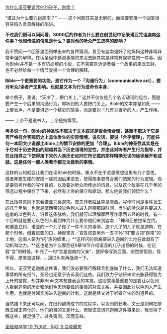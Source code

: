 [为什么诺亚要诅咒他的孙子，迦南？](https://www.zhihu.com/question/31334278/answer/368701979)




  

“诺亚为什么要咒诅迦南？” —— 这个问题其实是无解的，而硬要安排一个回答很容易陷入灵意解经的陷阱。

**不过我们倒可以问问看，3000后的作者为什么要在创世纪中记录诺亚咒诅迦南这件事？他想传递的信息是什么？要对他的听众产生怎样的影响？**

我不赞同一个回答里面列举出来的各种猜测，甚至有迦南强奸了他妈妈这种非常非常牵强的解释。在读圣经中猜测事情的来龙去脉其实是非常有误导性的一件事，因为Bible并不是一本有坑必填的小说，它不需要告诉读者每一个故事的来龙去脉，也不必然给每一个情节安排一个合理的解释。

**Bible一个更重要的功能，是它作为一个「沟通行为」（communicative act），要对听众/读者产生影响。**也就是**文本为行为或命令本身**。

举个例子，我说，“天冷了，把门关上。” 这并不仅仅是几个名词动词的组合，而是要产生一个后果的沟通行为，即听到的人要把门关上。Bible的文本亦是如此 —— 上帝发声，不是要讲述一个精彩的故事，而是要对「凡有耳当听的人」产生作用。

—— 上帝不是说书人，上帝是指挥官。

**再多说一句，Bible的神圣性不取决于文本叙述是否合情合理，甚至不取决于它是否严格符合客观历史上具体发生的实际情境。说实话，要说「合乎情理」，可能任何一本网文小说都比Bible上的情节安排的更加「合理」。Bible的神圣性其实是在于它对于历史做出的超越其当下历史语境的定性，并由此对听者产生行为指导，并在此指导之下使得接下来的人类历史如同它所记载的那样精确无误的徐徐展开和成就。这是任何一部人类著作都无法做到的事情。**

这样的认知就会让我们在读Bible的时候，重点不在于苦思冥想这里有几个意思，或者非要生硬的安插一些前因后果进去，使得故事更符合我们熟知的行为逻辑。而是要思考作者的写作目的，以及要对听众所传达的讯息，以及这个故事在几千年的筛选过程中保存了下来，必然有上帝的保守和驱动，那么他要我们领悟什么？

在此指导原则下来看诺亚咒诅迦南。首先作者姑且算是摩西，写作时间是事件发生的几千年后，也就是摩西带领以色列人进入迦南那段时间，当时的听众是将要进入迦南的以色列人。沿着这条脉络，我们就可以理解摩西写作摩西五经的时候，有一个目的就是要让以色列人看到神为什么要带他们来到迦南：「神和亚伯拉罕立约，和诺亚立约，诺亚的一个儿子做了一件不义的事情，这个儿子的儿子就是迦南，在那个时候，借着诺亚的口，神就预言／宣告诺亚另外一支子孙“闪”要占领“迦南”的土地，迦南人要为“闪”族的奴隶。」**这样闪的后裔要进入迦南的土地在此就有了动机和动力。**这也是为什么摩西在9章18节介绍诺亚的儿子出场的时候，在记载“含”的时候，补充了一句“含是迦南的父亲”，就好像写到后面，突然领悟到，怪不得，原来是这样……回过头来再强调一下。

所以，诺亚咒诅迦南这件事，我们没必要强行解释含到底做了什么，我们无法知道事情的所有细节，圣经也无意于告诉我们这些。我们致力于钻研来龙去脉获得智力上升的错觉，却并非Bible文本想要表达的本意。这段故事最重要的是要让以色列人看到迦南的历史和他们今天所要做的事情的对应关系，并要因此对以色列人产生作用，也就是付诸实施进入迦南的计划。这就是经文对于听者产生的沟通目的。

当然接下来还可以问，在旧约编撰成书的过程中，以色列的长老、文士是如何把摩西五经正典化的、他们的目的又是什么。但就诺亚诅咒迦南这件事来说，我觉得了解这些，就足够了。过多猜测，反而无益。

[圣经和神学1.9 万浏览 · 542 关注收藏夹](https://www.zhihu.com/collection/313814574)